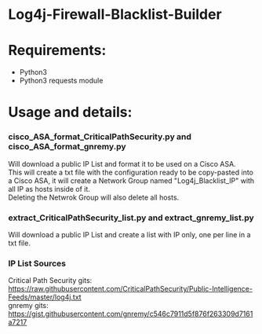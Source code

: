 # Log4j-Firewall-Blacklist-Builder

# Requirements:  
 - Python3  
 - Python3 requests module  


# Usage and details:
### cisco_ASA_format_CriticalPathSecurity.py and cisco_ASA_format_gnremy.py
Will download a public IP List and format it to be used on a Cisco ASA.  
This will create a txt file with the configuration ready to be copy-pasted into a Cisco ASA, it will create a Network Group named "Log4j_Blacklist_IP" with all IP as hosts inside of it.  
Deleting the Netwrok Group will also delete all hosts.  


### extract_CriticalPathSecurity_list.py and extract_gnremy_list.py
Will download a public IP List and create a list with IP only, one per line in a txt file.  


### IP List Sources
Critical Path Security gits: https://raw.githubusercontent.com/CriticalPathSecurity/Public-Intelligence-Feeds/master/log4j.txt  
gnremy gits: https://gist.githubusercontent.com/gnremy/c546c7911d5f876f263309d7161a7217
